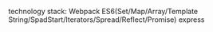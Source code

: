 technology stack: Webpack ES6(Set/Map/Array/Template String/SpadStart/Iterators/Spread/Reflect/Promise) express
